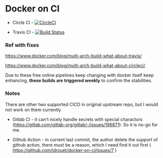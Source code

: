 # Docker on CI

- Circle CI - [![CircleCI](https://circleci.com/gh/ozbillwang/multi-arch-docker-build.svg?style=svg)](https://circleci.com/gh/ozbillwang/multi-arch-docker-build)

- Travis CI - [![Build Status](https://app.travis-ci.com/ozbillwang/multi-arch-docker-build.svg?branch=master)](https://app.travis-ci.com/ozbillwang/multi-arch-docker-build)

### Ref with fixes

https://www.docker.com/blog/multi-arch-build-what-about-travis/

https://www.docker.com/blog/multi-arch-build-what-about-circleci/

Due to these free online pipelines keep changing with docker itself keep enhancing, **these builds are triggered weekly** to confirm the stabilities. 

### Notes

There are other two supported CICD in original upstream repo, but I would not work on them currently

- Gitlab CI - it can't nicely handle secrets with special charactors (https://gitlab.com/gitlab-org/gitlab/-/issues/196871). So it is no-go for me.

- Github Action - in current last commit, the author delete the support of github action, there must be a reason, which I need find it out first ( https://github.com/jdrouet/docker-on-ci/issues/7 )
